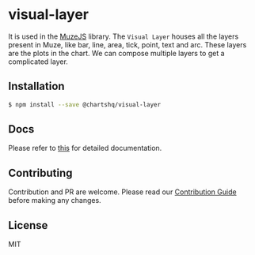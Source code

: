 # visual-layer

It is used in the [MuzeJS](https://github.com/chartshq/muze) library. The `Visual Layer` houses all the layers present in Muze, like bar, line, area, tick, point, text and arc. These layers are the plots in the chart. We can compose multiple layers to get a complicated layer. 

## Installation

```bash
$ npm install --save @chartshq/visual-layer
```

## Docs

Please refer to [this](https://www.charts.com/muze/docs) for detailed documentation.

## Contributing

Contribution and PR are welcome. Please read our [Contribution Guide](https://github.com/chartshq/muze/blob/master/CONTRIBUTING.md) before making any changes.

## License

MIT